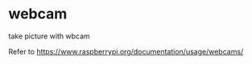 # webcam
take picture with wbcam

Refer to https://www.raspberrypi.org/documentation/usage/webcams/
